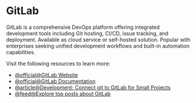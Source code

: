 # GitLab

GitLab is a comprehensive DevOps platform offering integrated development tools including Git hosting, CI/CD, issue tracking, and deployment. Available as cloud service or self-hosted solution. Popular with enterprises seeking unified development workflows and built-in automation capabilities.

Visit the following resources to learn more:

- [@official@GitLab Website](https://gitlab.com/)
- [@official@GitLab Documentation](https://docs.gitlab.com/)
- [@article@Development: Connect git to GitLab for Small Projects](https://thenewstack.io/development-connect-git-to-gitlab-for-small-projects/)
- [@feed@Explore top posts about GitLab](https://app.daily.dev/tags/gitlab?ref=roadmapsh)